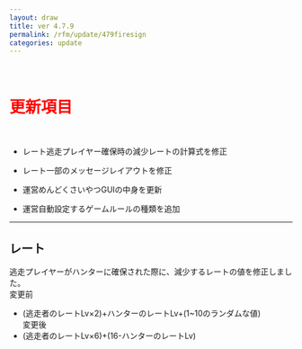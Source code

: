 ```yaml
---
layout: draw
title: ver 4.7.9
permalink: /rfm/update/479firesign
categories: update
---
```

<br>
<h1 id="1"><font color="red">更新項目</font></h1><br>


+ <span class="blue-badge">レート</span>逃走プレイヤー確保時の減少レートの計算式を修正 

+ <span class="blue-badge">レート</span>一部のメッセージレイアウトを修正 

+ <span class="yellow-badge">運営</span>めんどくさいやつGUIの中身を更新 

+ <span class="yellow-badge">運営</span>自動設定するゲームルールの種類を追加 



 

----------------------------------------------------
## レート

逃走プレイヤーがハンターに確保された際に、減少するレートの値を修正しました。<br>
変更前<br>
 + (逃走者のレートLv×2)+ハンターのレートLv+(1~10のランダムな値)  
変更後<br>
 + (逃走者のレートLv×6)+(16-ハンターのレートLv) 



